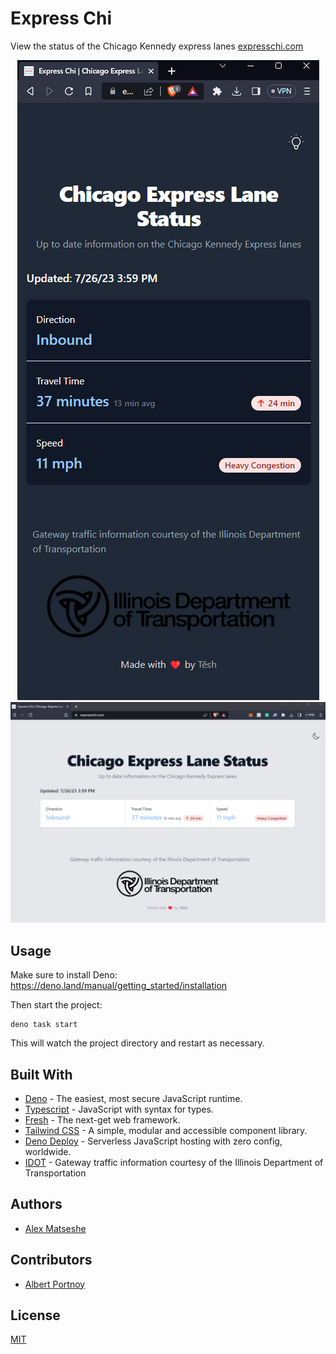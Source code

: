# Express Chi

View the status of the Chicago Kennedy express lanes
[expresschi.com](expresschi.com)

<p align="center">
  <img src="static/expresschimobile.png" alt="Express Chi mobile"/>
  <img src="static/expresschi.png" alt="Express Chi web"/>
</p>

## Usage

Make sure to install Deno: https://deno.land/manual/getting_started/installation

Then start the project:

```
deno task start
```

This will watch the project directory and restart as necessary.

## Built With

- [Deno](https://deno.land) - The easiest, most secure JavaScript runtime.
- [Typescript](https://www.typescriptlang.org/) - JavaScript with syntax for
  types.
- [Fresh](https://fresh.deno.dev) - The next-get web framework.
- [Tailwind CSS](https://chakra-ui.com/) - A simple, modular and accessible
  component library.
- [Deno Deploy](https://deno.com/deploy) - Serverless JavaScript hosting with
  zero config, worldwide.
- [IDOT](https://idot.illinois.gov/) - Gateway traffic information courtesy of
  the Illinois Department of Transportation

## Authors

- [Alex Matseshe](https://github.com/ajmhyd)

## Contributors

- [Albert Portnoy](https://github.com/asportnoy)

## License

[MIT](LICENSE)

